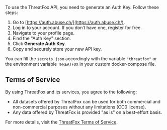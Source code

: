 To use the ThreatFox API, you need to generate an Auth Key. Follow these steps:

1. Go to [https://auth.abuse.ch/](https://auth.abuse.ch/).
2. Log in to your account. If you don’t have one, register for free.
3. Navigate to your profile page.
4. Find the "Auth Key" section.
5. Click **Generate Auth Key**.
6. Copy and securely store your new API key.

You can fill the `secrets.json` accordingly with the variable `"threatfox"` or the environment variable `THREATFOX` in your custom docker-compose file.

## Terms of Service

By using ThreatFox and its services, you agree to the following:

- All datasets offered by ThreatFox can be used for both commercial and non-commercial purposes without any limitations (CC0 license).
- Any data offered by ThreatFox is provided "as is" on a best-effort basis.

For more details, visit the [ThreatFox Terms of Service](https://threatfox.abuse.ch/api/#tos).
